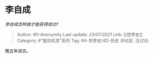 # 李自成
*李自成怎样做才能获得成功?*

> Author: #0-Anonymity
> Last update: *23/07/2021*
> Link: [[世界史]]
> Category: #“就你机灵”系列
> Tag: #4-世界史/4D-历史
> 评论区:
> 泛讨论:

晚五年进京。
